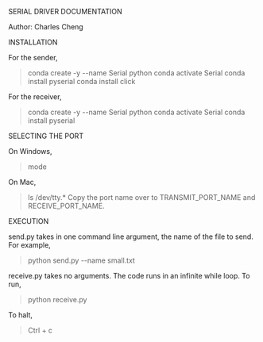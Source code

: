 SERIAL DRIVER DOCUMENTATION

Author: Charles Cheng

INSTALLATION

For the sender, 

> conda create -y --name Serial python
> conda activate Serial
> conda install pyserial
> conda install click 

For the receiver,

> conda create -y --name Serial python
> conda activate Serial
> conda install pyserial

SELECTING THE PORT

On Windows, 

> mode

On Mac,
> ls /dev/tty.*
Copy the port name over to TRANSMIT_PORT_NAME and RECEIVE_PORT_NAME.

EXECUTION

send.py takes in one command line argument, the name of the file to send. For example,
> python send.py --name small.txt 

receive.py takes no arguments. The code runs in an infinite while loop. To run,
> python receive.py

To halt, 
> Ctrl + c
